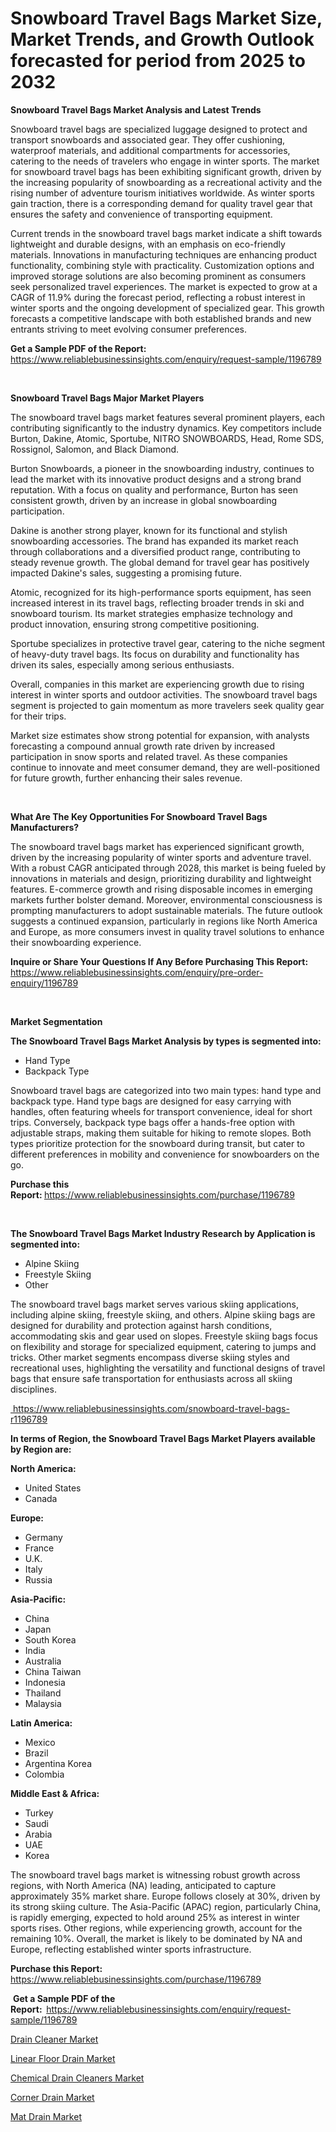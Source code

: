 <p><h1>Snowboard Travel Bags Market Size, Market Trends, and Growth Outlook forecasted for period from 2025 to 2032</h1></p><p><strong>Snowboard Travel Bags Market Analysis and Latest Trends</strong></p>
<p><p>Snowboard travel bags are specialized luggage designed to protect and transport snowboards and associated gear. They offer cushioning, waterproof materials, and additional compartments for accessories, catering to the needs of travelers who engage in winter sports. The market for snowboard travel bags has been exhibiting significant growth, driven by the increasing popularity of snowboarding as a recreational activity and the rising number of adventure tourism initiatives worldwide. As winter sports gain traction, there is a corresponding demand for quality travel gear that ensures the safety and convenience of transporting equipment.</p><p>Current trends in the snowboard travel bags market indicate a shift towards lightweight and durable designs, with an emphasis on eco-friendly materials. Innovations in manufacturing techniques are enhancing product functionality, combining style with practicality. Customization options and improved storage solutions are also becoming prominent as consumers seek personalized travel experiences. The market is expected to grow at a CAGR of 11.9% during the forecast period, reflecting a robust interest in winter sports and the ongoing development of specialized gear. This growth forecasts a competitive landscape with both established brands and new entrants striving to meet evolving consumer preferences.</p></p>
<p><strong>Get a Sample PDF of the Report:&nbsp;</strong> <a href="https://www.reliablebusinessinsights.com/enquiry/request-sample/1196789?utm_campaign=950&utm_medium=2&utm_source=Github&utm_content=ia&utm_term=04042025&utm_id=snowboard-travel-bags">https://www.reliablebusinessinsights.com/enquiry/request-sample/1196789</a></p>
<p>&nbsp;</p>
<p><strong>Snowboard Travel Bags Major Market Players</strong></p>
<p><p>The snowboard travel bags market features several prominent players, each contributing significantly to the industry dynamics. Key competitors include Burton, Dakine, Atomic, Sportube, NITRO SNOWBOARDS, Head, Rome SDS, Rossignol, Salomon, and Black Diamond. </p><p>Burton Snowboards, a pioneer in the snowboarding industry, continues to lead the market with its innovative product designs and a strong brand reputation. With a focus on quality and performance, Burton has seen consistent growth, driven by an increase in global snowboarding participation.</p><p>Dakine is another strong player, known for its functional and stylish snowboarding accessories. The brand has expanded its market reach through collaborations and a diversified product range, contributing to steady revenue growth. The global demand for travel gear has positively impacted Dakine's sales, suggesting a promising future.</p><p>Atomic, recognized for its high-performance sports equipment, has seen increased interest in its travel bags, reflecting broader trends in ski and snowboard tourism. Its market strategies emphasize technology and product innovation, ensuring strong competitive positioning.</p><p>Sportube specializes in protective travel gear, catering to the niche segment of heavy-duty travel bags. Its focus on durability and functionality has driven its sales, especially among serious enthusiasts.</p><p>Overall, companies in this market are experiencing growth due to rising interest in winter sports and outdoor activities. The snowboard travel bags segment is projected to gain momentum as more travelers seek quality gear for their trips. </p><p>Market size estimates show strong potential for expansion, with analysts forecasting a compound annual growth rate driven by increased participation in snow sports and related travel. As these companies continue to innovate and meet consumer demand, they are well-positioned for future growth, further enhancing their sales revenue.</p></p>
<p>&nbsp;</p>
<p><strong>What Are The Key Opportunities For Snowboard Travel Bags Manufacturers?</strong></p>
<p><p>The snowboard travel bags market has experienced significant growth, driven by the increasing popularity of winter sports and adventure travel. With a robust CAGR anticipated through 2028, this market is being fueled by innovations in materials and design, prioritizing durability and lightweight features. E-commerce growth and rising disposable incomes in emerging markets further bolster demand. Moreover, environmental consciousness is prompting manufacturers to adopt sustainable materials. The future outlook suggests a continued expansion, particularly in regions like North America and Europe, as more consumers invest in quality travel solutions to enhance their snowboarding experience.</p></p>
<p><strong>Inquire or Share Your Questions If Any Before Purchasing This Report:</strong> <a href="https://www.reliablebusinessinsights.com/enquiry/pre-order-enquiry/1196789?utm_campaign=950&utm_medium=2&utm_source=Github&utm_content=ia&utm_term=04042025&utm_id=snowboard-travel-bags">https://www.reliablebusinessinsights.com/enquiry/pre-order-enquiry/1196789</a></p>
<p>&nbsp;</p>
<p><strong>Market Segmentation</strong></p>
<p><strong>The Snowboard Travel Bags Market Analysis by types is segmented into:</strong></p>
<p><ul><li>Hand Type</li><li>Backpack Type</li></ul></p>
<p><p>Snowboard travel bags are categorized into two main types: hand type and backpack type. Hand type bags are designed for easy carrying with handles, often featuring wheels for transport convenience, ideal for short trips. Conversely, backpack type bags offer a hands-free option with adjustable straps, making them suitable for hiking to remote slopes. Both types prioritize protection for the snowboard during transit, but cater to different preferences in mobility and convenience for snowboarders on the go.</p></p>
<p><strong>Purchase this Report:&nbsp;</strong><a href="https://www.reliablebusinessinsights.com/purchase/1196789?utm_campaign=950&utm_medium=2&utm_source=Github&utm_content=ia&utm_term=04042025&utm_id=snowboard-travel-bags">https://www.reliablebusinessinsights.com/purchase/1196789</a></p>
<p>&nbsp;</p>
<p><strong>The Snowboard Travel Bags Market Industry Research by Application is segmented into:</strong></p>
<p><ul><li>Alpine Skiing</li><li>Freestyle Skiing</li><li>Other</li></ul></p>
<p><p>The snowboard travel bags market serves various skiing applications, including alpine skiing, freestyle skiing, and others. Alpine skiing bags are designed for durability and protection against harsh conditions, accommodating skis and gear used on slopes. Freestyle skiing bags focus on flexibility and storage for specialized equipment, catering to jumps and tricks. Other market segments encompass diverse skiing styles and recreational uses, highlighting the versatility and functional designs of travel bags that ensure safe transportation for enthusiasts across all skiing disciplines.</p></p>
<p><a href="https://www.reliablebusinessinsights.com/snowboard-travel-bags-r1196789?utm_campaign=950&utm_medium=2&utm_source=Github&utm_content=ia&utm_term=04042025&utm_id=snowboard-travel-bags">&nbsp;https://www.reliablebusinessinsights.com/snowboard-travel-bags-r1196789</a></p>
<p><strong>In terms of Region, the Snowboard Travel Bags Market Players available by Region are:</strong></p>
<p>
    <p> <strong> North America: </strong>
        <ul>
            <li>United States</li>
            <li>Canada</li>
        </ul>
        </p> 
    <p> <strong> Europe: </strong>
        <ul>
            <li>Germany</li>
            <li>France</li>
            <li>U.K.</li>
            <li>Italy</li>
            <li>Russia</li>
        </ul>
        </p> 
    <p> <strong> Asia-Pacific: </strong>
        <ul>
            <li>China</li>
            <li>Japan</li>
            <li>South Korea</li>
            <li>India</li>
            <li>Australia</li>
            <li>China Taiwan</li>
            <li>Indonesia</li>
            <li>Thailand</li>
            <li>Malaysia</li>
        </ul>
        </p> 
    <p> <strong> Latin America: </strong>
        <ul>
            <li>Mexico</li>
            <li>Brazil</li>
            <li>Argentina Korea</li>
            <li>Colombia</li>
        </ul>
        </p> 
    <p> <strong> Middle East & Africa: </strong>
        <ul>
            <li>Turkey</li>
            <li>Saudi</li>
            <li>Arabia</li>
            <li>UAE</li>
            <li>Korea</li>
        </ul>
    </p>
    </p>
<p><p>The snowboard travel bags market is witnessing robust growth across regions, with North America (NA) leading, anticipated to capture approximately 35% market share. Europe follows closely at 30%, driven by its strong skiing culture. The Asia-Pacific (APAC) region, particularly China, is rapidly emerging, expected to hold around 25% as interest in winter sports rises. Other regions, while experiencing growth, account for the remaining 10%. Overall, the market is likely to be dominated by NA and Europe, reflecting established winter sports infrastructure.</p></p>
<p><strong>Purchase this Report: </strong><a href="https://www.reliablebusinessinsights.com/purchase/1196789?utm_campaign=950&utm_medium=2&utm_source=Github&utm_content=ia&utm_term=04042025&utm_id=snowboard-travel-bags">https://www.reliablebusinessinsights.com/purchase/1196789</a></p>
<p>&nbsp;<strong>Get a Sample PDF of the Report:&nbsp;&nbsp;</strong><a href="https://www.reliablebusinessinsights.com/enquiry/request-sample/1196789?utm_campaign=950&utm_medium=2&utm_source=Github&utm_content=ia&utm_term=04042025&utm_id=snowboard-travel-bags">https://www.reliablebusinessinsights.com/enquiry/request-sample/1196789</a></p>
<p><strong></strong></p>
<p><p><a href="https://github.com/fendtdjunawo/Market-Research-Report-List-1/blob/main/drain-cleaner-market.md?utm_campaign=950&utm_medium=2&utm_source=Github&utm_content=ia&utm_term=04042025&utm_id=snowboard-travel-bags">Drain Cleaner Market</a></p><p><a href="https://github.com/aarajlyre/Market-Research-Report-List-1/blob/main/linear-floor-drain-market.md?utm_campaign=950&utm_medium=2&utm_source=Github&utm_content=ia&utm_term=04042025&utm_id=snowboard-travel-bags">Linear Floor Drain Market</a></p><p><a href="https://github.com/danzopachllq/Market-Research-Report-List-1/blob/main/chemical-drain-cleaners-market.md?utm_campaign=950&utm_medium=2&utm_source=Github&utm_content=ia&utm_term=04042025&utm_id=snowboard-travel-bags">Chemical Drain Cleaners Market</a></p><p><a href="https://github.com/raaschadonle/Market-Research-Report-List-1/blob/main/corner-drain-market.md?utm_campaign=950&utm_medium=2&utm_source=Github&utm_content=ia&utm_term=04042025&utm_id=snowboard-travel-bags">Corner Drain Market</a></p><p><a href="https://github.com/palenjeppecd/Market-Research-Report-List-1/blob/main/mat-drain-market.md?utm_campaign=950&utm_medium=2&utm_source=Github&utm_content=ia&utm_term=04042025&utm_id=snowboard-travel-bags">Mat Drain Market</a></p></p>